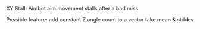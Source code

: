 XY Stall:
Aimbot aim movement stalls after a bad miss

Possible feature:
add constant Z angle count to a vector
take mean & stddev